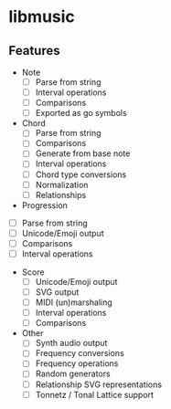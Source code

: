 # libmusic

## Features

* Note
  * [ ] Parse from string
  * [ ] Interval operations
  * [ ] Comparisons
  * [ ] Exported as go symbols
* Chord
  * [ ] Parse from string
  * [ ] Comparisons
  * [ ] Generate from base note
  * [ ] Interval operations
  * [ ] Chord type conversions
  * [ ] Normalization
  * [ ] Relationships
*  Progression
  * [ ] Parse from string
  * [ ] Unicode/Emoji output
  * [ ] Comparisons
  * [ ] Interval operations
* Score
  * [ ] Unicode/Emoji output
  * [ ] SVG output
  * [ ] MIDI (un)marshaling
  * [ ] Interval operations
  * [ ] Comparisons
* Other
  * [ ] Synth audio output
  * [ ] Frequency conversions
  * [ ] Frequency operations
  * [ ] Random generators
  * [ ] Relationship SVG representations
  * [ ] Tonnetz / Tonal Lattice support
